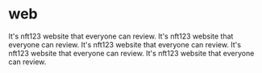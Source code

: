 # web
It's nft123 website that everyone can review.
 It's nft123 website that everyone can review.
 It's nft123 website that everyone can review.
 It's nft123 website that everyone can review.
 It's nft123 website that everyone can review.
 
